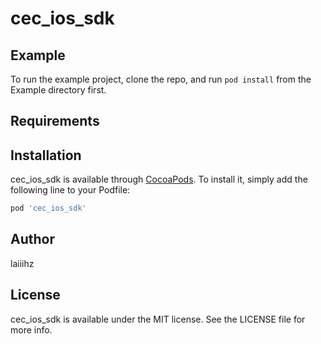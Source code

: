 # cec_ios_sdk

## Example

To run the example project, clone the repo, and run `pod install` from the Example directory first.

## Requirements

## Installation

cec_ios_sdk is available through [CocoaPods](https://cocoapods.org). To install
it, simply add the following line to your Podfile:

```ruby
pod 'cec_ios_sdk'
```

## Author

laiiihz

## License

cec_ios_sdk is available under the MIT license. See the LICENSE file for more info.
